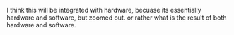 I think this will be integrated with hardware, becuase its essentially hardware and software, but zoomed out. or rather what is the result of both hardware and software.